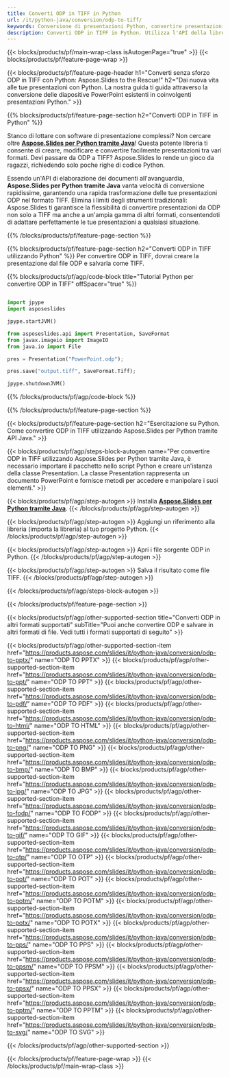 ```yaml
---
title: Converti ODP in TIFF in Python
url: /it/python-java/conversion/odp-to-tiff/
keywords: Conversione di presentazioni Python, convertire presentazioni in Python, Python per presentazioni, Aspose.Slides Python, conversione da ODP a TIFF, libreria di presentazioni Python
description: Converti ODP in TIFF in Python. Utilizza l'API della libreria Python per convertire i file ODP in TIFF
---
```


{{< blocks/products/pf/main-wrap-class isAutogenPage="true" >}}
{{< blocks/products/pf/feature-page-wrap >}}

{{< blocks/products/pf/feature-page-header h1="Converti senza sforzo ODP in TIFF con Python: Aspose.Slides to the Rescue!" h2="Dai nuova vita alle tue presentazioni con Python. La nostra guida ti guida attraverso la conversione delle diapositive PowerPoint esistenti in coinvolgenti presentazioni Python." >}}

{{% blocks/products/pf/feature-page-section h2="Converti ODP in TIFF in Python" %}}

Stanco di lottare con software di presentazione complessi? Non cercare oltre [**Aspose.Slides per Python tramite Java**](https://products.aspose.com/slides/it/python-java/)! Questa potente libreria ti consente di creare, modificare e convertire facilmente presentazioni tra vari formati. Devi passare da ODP a TIFF? Aspose.Slides lo rende un gioco da ragazzi, richiedendo solo poche righe di codice Python.

Essendo un'API di elaborazione dei documenti all'avanguardia, **Aspose.Slides per Python tramite Java** vanta velocità di conversione rapidissime, garantendo una rapida trasformazione delle tue presentazioni ODP nel formato TIFF. Elimina i limiti degli strumenti tradizionali: Aspose.Slides ti garantisce la flessibilità di convertire presentazioni da ODP non solo a TIFF ma anche a un'ampia gamma di altri formati, consentendoti di adattare perfettamente le tue presentazioni a qualsiasi situazione.

{{% /blocks/products/pf/feature-page-section %}}

{{% blocks/products/pf/feature-page-section  h2="Converti ODP in TIFF utilizzando Python" %}}
Per convertire ODP in TIFF, dovrai creare la presentazione dal file ODP e salvarla come TIFF.

{{% blocks/products/pf/agp/code-block title="Tutorial Python per convertire ODP in TIFF" offSpacer="true" %}}

```python

import jpype
import asposeslides

jpype.startJVM()

from asposeslides.api import Presentation, SaveFormat
from javax.imageio import ImageIO
from java.io import File

pres = Presentation("PowerPoint.odp");

pres.save("output.tiff", SaveFormat.Tiff);

jpype.shutdownJVM()
```


{{% /blocks/products/pf/agp/code-block %}}

{{% /blocks/products/pf/feature-page-section %}}

{{< blocks/products/pf/feature-page-section  h2="Esercitazione su Python. Come convertire ODP in TIFF utilizzando Aspose.Slides per Python tramite API Java." >}}

{{< blocks/products/pf/agp/steps-block-autogen name="Per convertire ODP in TIFF utilizzando Aspose.Slides per Python tramite Java, è necessario importare il pacchetto nello script Python e creare un'istanza della classe Presentation. La classe Presentation rappresenta un documento PowerPoint e fornisce metodi per accedere e manipolare i suoi elementi." >}}

{{< blocks/products/pf/agp/step-autogen >}}
Installa [**Aspose.Slides per Python tramite Java**](https://products.aspose.com/slides/it/python-java/).
{{< /blocks/products/pf/agp/step-autogen >}}

{{< blocks/products/pf/agp/step-autogen >}}
Aggiungi un riferimento alla libreria (importa la libreria) al tuo progetto Python.
{{< /blocks/products/pf/agp/step-autogen >}}

{{< blocks/products/pf/agp/step-autogen >}}
Apri i file sorgente ODP in Python.
{{< /blocks/products/pf/agp/step-autogen >}}

{{< blocks/products/pf/agp/step-autogen >}}
Salva il risultato come file TIFF.
{{< /blocks/products/pf/agp/step-autogen >}}

{{< /blocks/products/pf/agp/steps-block-autogen >}}

{{< /blocks/products/pf/feature-page-section >}}

{{< blocks/products/pf/agp/other-supported-section title="Converti ODP in altri formati supportati" subTitle="Puoi anche convertire ODP e salvare in altri formati di file. Vedi tutti i formati supportati di seguito" >}}

{{< blocks/products/pf/agp/other-supported-section-item href="https://products.aspose.com/slides/it/python-java/conversion/odp-to-pptx/" name="ODP TO PPTX" >}}
{{< blocks/products/pf/agp/other-supported-section-item href="https://products.aspose.com/slides/it/python-java/conversion/odp-to-ppt/" name="ODP TO PPT" >}}
{{< blocks/products/pf/agp/other-supported-section-item href="https://products.aspose.com/slides/it/python-java/conversion/odp-to-pdf/" name="ODP TO PDF" >}}
{{< blocks/products/pf/agp/other-supported-section-item href="https://products.aspose.com/slides/it/python-java/conversion/odp-to-html/" name="ODP TO HTML" >}}
{{< blocks/products/pf/agp/other-supported-section-item href="https://products.aspose.com/slides/it/python-java/conversion/odp-to-png/" name="ODP TO PNG" >}}
{{< blocks/products/pf/agp/other-supported-section-item href="https://products.aspose.com/slides/it/python-java/conversion/odp-to-bmp/" name="ODP TO BMP" >}}
{{< blocks/products/pf/agp/other-supported-section-item href="https://products.aspose.com/slides/it/python-java/conversion/odp-to-jpg/" name="ODP TO JPG" >}}
{{< blocks/products/pf/agp/other-supported-section-item href="https://products.aspose.com/slides/it/python-java/conversion/odp-to-fodp/" name="ODP TO FODP" >}}
{{< blocks/products/pf/agp/other-supported-section-item href="https://products.aspose.com/slides/it/python-java/conversion/odp-to-gif/" name="ODP TO GIF" >}}
{{< blocks/products/pf/agp/other-supported-section-item href="https://products.aspose.com/slides/it/python-java/conversion/odp-to-otp/" name="ODP TO OTP" >}}
{{< blocks/products/pf/agp/other-supported-section-item href="https://products.aspose.com/slides/it/python-java/conversion/odp-to-pot/" name="ODP TO POT" >}}
{{< blocks/products/pf/agp/other-supported-section-item href="https://products.aspose.com/slides/it/python-java/conversion/odp-to-potm/" name="ODP TO POTM" >}}
{{< blocks/products/pf/agp/other-supported-section-item href="https://products.aspose.com/slides/it/python-java/conversion/odp-to-potx/" name="ODP TO POTX" >}}
{{< blocks/products/pf/agp/other-supported-section-item href="https://products.aspose.com/slides/it/python-java/conversion/odp-to-pps/" name="ODP TO PPS" >}}
{{< blocks/products/pf/agp/other-supported-section-item href="https://products.aspose.com/slides/it/python-java/conversion/odp-to-ppsm/" name="ODP TO PPSM" >}}
{{< blocks/products/pf/agp/other-supported-section-item href="https://products.aspose.com/slides/it/python-java/conversion/odp-to-ppsx/" name="ODP TO PPSX" >}}
{{< blocks/products/pf/agp/other-supported-section-item href="https://products.aspose.com/slides/it/python-java/conversion/odp-to-pptm/" name="ODP TO PPTM" >}}
{{< blocks/products/pf/agp/other-supported-section-item href="https://products.aspose.com/slides/it/python-java/conversion/odp-to-svg/" name="ODP TO SVG" >}}


{{< /blocks/products/pf/agp/other-supported-section >}}

{{< /blocks/products/pf/feature-page-wrap >}}
{{< /blocks/products/pf/main-wrap-class >}}